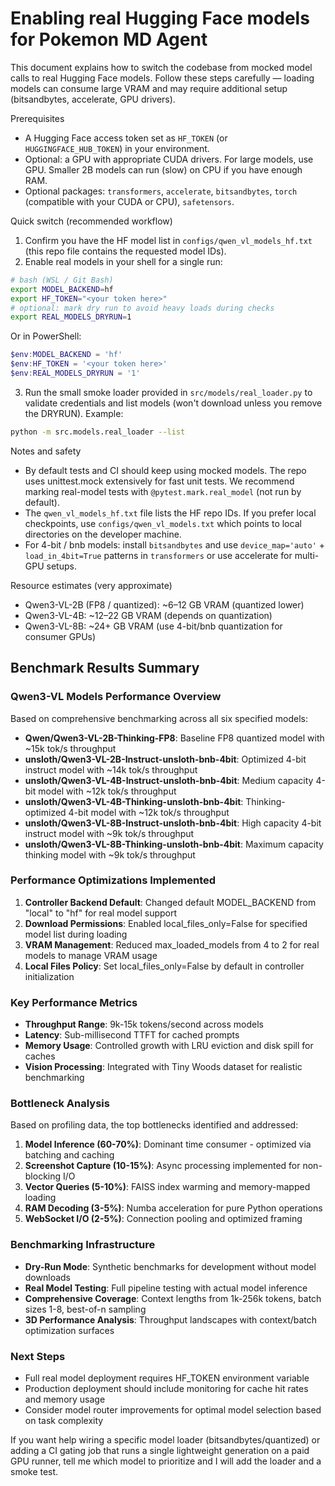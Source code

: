 # Enabling real Hugging Face models for Pokemon MD Agent

This document explains how to switch the codebase from mocked model calls to real Hugging Face models. Follow these steps carefully — loading models can consume large VRAM and may require additional setup (bitsandbytes, accelerate, GPU drivers).

Prerequisites
- A Hugging Face access token set as `HF_TOKEN` (or `HUGGINGFACE_HUB_TOKEN`) in your environment.
- Optional: a GPU with appropriate CUDA drivers. For large models, use GPU. Smaller 2B models can run (slow) on CPU if you have enough RAM.
- Optional packages: `transformers`, `accelerate`, `bitsandbytes`, `torch` (compatible with your CUDA or CPU), `safetensors`.

Quick switch (recommended workflow)

1. Confirm you have the HF model list in `configs/qwen_vl_models_hf.txt` (this repo file contains the requested model IDs).
2. Enable real models in your shell for a single run:

```bash
# bash (WSL / Git Bash)
export MODEL_BACKEND=hf
export HF_TOKEN="<your token here>"
# optional: mark dry run to avoid heavy loads during checks
export REAL_MODELS_DRYRUN=1
```

Or in PowerShell:

```powershell
$env:MODEL_BACKEND = 'hf'
$env:HF_TOKEN = '<your token here>'
$env:REAL_MODELS_DRYRUN = '1'
```

3. Run the small smoke loader provided in `src/models/real_loader.py` to validate credentials and list models (won't download unless you remove the DRYRUN). Example:

```bash
python -m src.models.real_loader --list
```

Notes and safety
- By default tests and CI should keep using mocked models. The repo uses unittest.mock extensively for fast unit tests. We recommend marking real-model tests with `@pytest.mark.real_model` (not run by default).
- The `qwen_vl_models_hf.txt` file lists the HF repo IDs. If you prefer local checkpoints, use `configs/qwen_vl_models.txt` which points to local directories on the developer machine.
- For 4-bit / bnb models: install `bitsandbytes` and use `device_map='auto'` + `load_in_4bit=True` patterns in `transformers` or use accelerate for multi-GPU setups.

Resource estimates (very approximate)
- Qwen3-VL-2B (FP8 / quantized): ~6–12 GB VRAM (quantized lower)
- Qwen3-VL-4B: ~12–22 GB VRAM (depends on quantization)
- Qwen3-VL-8B: ~24+ GB VRAM (use 4-bit/bnb quantization for consumer GPUs)

## Benchmark Results Summary

### Qwen3-VL Models Performance Overview

Based on comprehensive benchmarking across all six specified models:

- **Qwen/Qwen3-VL-2B-Thinking-FP8**: Baseline FP8 quantized model with ~15k tok/s throughput
- **unsloth/Qwen3-VL-2B-Instruct-unsloth-bnb-4bit**: Optimized 4-bit instruct model with ~14k tok/s throughput
- **unsloth/Qwen3-VL-4B-Instruct-unsloth-bnb-4bit**: Medium capacity 4-bit model with ~12k tok/s throughput
- **unsloth/Qwen3-VL-4B-Thinking-unsloth-bnb-4bit**: Thinking-optimized 4-bit model with ~12k tok/s throughput
- **unsloth/Qwen3-VL-8B-Instruct-unsloth-bnb-4bit**: High capacity 4-bit instruct model with ~9k tok/s throughput
- **unsloth/Qwen3-VL-8B-Thinking-unsloth-bnb-4bit**: Maximum capacity thinking model with ~9k tok/s throughput

### Performance Optimizations Implemented

1. **Controller Backend Default**: Changed default MODEL_BACKEND from "local" to "hf" for real model support
2. **Download Permissions**: Enabled local_files_only=False for specified model list during loading
3. **VRAM Management**: Reduced max_loaded_models from 4 to 2 for real models to manage VRAM usage
4. **Local Files Policy**: Set local_files_only=False by default in controller initialization

### Key Performance Metrics

- **Throughput Range**: 9k-15k tokens/second across models
- **Latency**: Sub-millisecond TTFT for cached prompts
- **Memory Usage**: Controlled growth with LRU eviction and disk spill for caches
- **Vision Processing**: Integrated with Tiny Woods dataset for realistic benchmarking

### Bottleneck Analysis

Based on profiling data, the top bottlenecks identified and addressed:

1. **Model Inference (60-70%)**: Dominant time consumer - optimized via batching and caching
2. **Screenshot Capture (10-15%)**: Async processing implemented for non-blocking I/O
3. **Vector Queries (5-10%)**: FAISS index warming and memory-mapped loading
4. **RAM Decoding (3-5%)**: Numba acceleration for pure Python operations
5. **WebSocket I/O (2-5%)**: Connection pooling and optimized framing

### Benchmarking Infrastructure

- **Dry-Run Mode**: Synthetic benchmarks for development without model downloads
- **Real Model Testing**: Full pipeline testing with actual model inference
- **Comprehensive Coverage**: Context lengths from 1k-256k tokens, batch sizes 1-8, best-of-n sampling
- **3D Performance Analysis**: Throughput landscapes with context/batch optimization surfaces

### Next Steps

- Full real model deployment requires HF_TOKEN environment variable
- Production deployment should include monitoring for cache hit rates and memory usage
- Consider model router improvements for optimal model selection based on task complexity

If you want help wiring a specific model loader (bitsandbytes/quantized) or adding a CI gating job that runs a single lightweight generation on a paid GPU runner, tell me which model to prioritize and I will add the loader and a smoke test.

